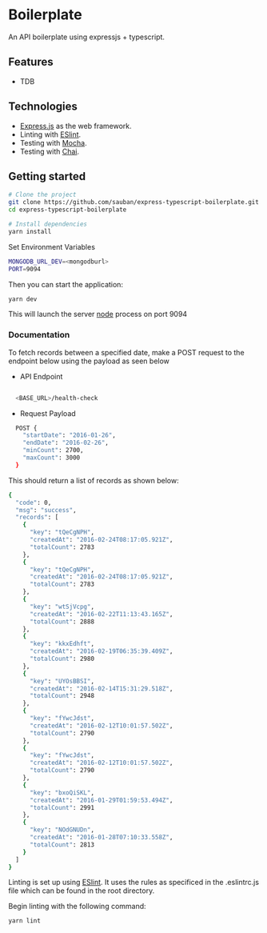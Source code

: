 # Boilerplate

An API boilerplate using expressjs + typescript.

## Features

- TDB

## Technologies

- [Express.js](https://expressjs.com/) as the web framework.
- Linting with [ESlint](https://github.com/eslint/eslint/).
- Testing with [Mocha](https://mochajs.org/).
- Testing with [Chai](https://www.chaijs.com/).

## Getting started

```sh
# Clone the project
git clone https://github.com/sauban/express-typescript-boilerplate.git
cd express-typescript-boilerplate

# Install dependencies
yarn install

```

Set Environment Variables

```sh
MONGODB_URL_DEV=<mongodburl>
PORT=9094
```

Then you can start the application:

```sh
yarn dev
```

This will launch the server [node](https://nodejs.org/en/) process on port 9094

### Documentation

To fetch records between a specified date, make a POST request to the endpoint below using the payload as seen below

- API Endpoint

```sh

  <BASE_URL>/health-check

```

- Request Payload

```sh
  POST {
    "startDate": "2016-01-26", 
    "endDate": "2016-02-26", 
    "minCount": 2700, 
    "maxCount": 3000
  }
```

This should return a list of records as shown below:

```sh
{
  "code": 0,
  "msg": "success",
  "records": [
    {
      "key": "tQeCgNPH",
      "createdAt": "2016-02-24T08:17:05.921Z",
      "totalCount": 2783
    },
    {
      "key": "tQeCgNPH",
      "createdAt": "2016-02-24T08:17:05.921Z",
      "totalCount": 2783
    },
    {
      "key": "wtSjVcpg",
      "createdAt": "2016-02-22T11:13:43.165Z",
      "totalCount": 2888
    },
    {
      "key": "kkxEdhft",
      "createdAt": "2016-02-19T06:35:39.409Z",
      "totalCount": 2980
    },
    {
      "key": "UYOsBBSI",
      "createdAt": "2016-02-14T15:31:29.518Z",
      "totalCount": 2948
    },
    {
      "key": "fYwcJdst",
      "createdAt": "2016-02-12T10:01:57.502Z",
      "totalCount": 2790
    },
    {
      "key": "fYwcJdst",
      "createdAt": "2016-02-12T10:01:57.502Z",
      "totalCount": 2790
    },
    {
      "key": "bxoQiSKL",
      "createdAt": "2016-01-29T01:59:53.494Z",
      "totalCount": 2991
    },
    {
      "key": "NOdGNUDn",
      "createdAt": "2016-01-28T07:10:33.558Z",
      "totalCount": 2813
    }
  ]
}
```

Linting is set up using [ESlint](https://github.com/eslint/eslint/).
It uses the rules as specificed in the .eslintrc.js file which can be found in the
root directory.

Begin linting with the following command:

```sh
yarn lint
```
